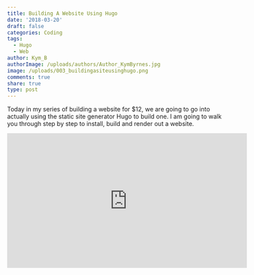 ```yaml
---
title: Building A Website Using Hugo
date: '2018-03-20'
draft: false
categories: Coding
tags:
  - Hugo
  - Web
author: Kym_B
authorImage: /uploads/authors/Author_KymByrnes.jpg
image: /uploads/003_buildingasiteusinghugo.png
comments: true
share: true
type: post
---
```

Today in my series of building a website for $12, we are going to go into actually using the static site generator Hugo to build one. I am going to walk you through step by step to install, build and render out a website.



<iframe width="560" height="315" src="https://www.youtube.com/embed/c7vpcqA6SEQ" frameborder="0" allow="autoplay; encrypted-media" allowfullscreen></iframe>

